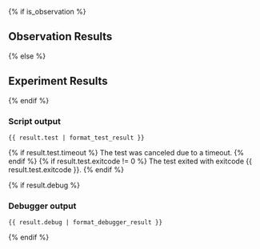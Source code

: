 {% if is_observation %}
## Observation Results
{% else %}
## Experiment Results
{% endif %}

### Script output
```
{{ result.test | format_test_result }}
```
{% if result.test.timeout %}
The test was canceled due to a timeout.
{% endif %}
{% if result.test.exitcode != 0 %}
The test exited with exitcode {{ result.test.exitcode }}.
{% endif %}

{% if result.debug %}
### Debugger output
```
{{ result.debug | format_debugger_result }}
```
{% endif %}
